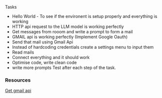 Tasks 
- Hello World - To see if the environent is setup properly and everything is working
- HTTP api request to the LLM model is working perfectly
- Get messages from rooom and write a prompt to form a mail
- GMAIL api is working perfectly (Implement Google Oauth)
- Send that mail using Gmail Api
- Instead of hardcoding credentials create a settings menu to input them
- Read mails
- Connect everything and it should work
- Optimise code, write clean code
- write more prompts
Test after each step of the task.

### Resources
[Get gmail api](https://mailtrap.io/blog/send-emails-with-gmail-api/#JavaScript-browser)
